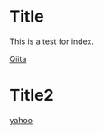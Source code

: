 
# Title

This is a test for index.

[Qiita](./index2.md "Qiita")

# Title2

[yahoo](http://www.yahoo.co.jp "yahoo")


